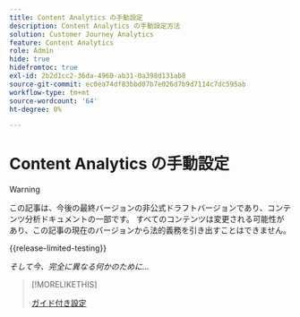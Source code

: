 ```yaml
---
title: Content Analytics の手動設定
description: Content Analytics の手動設定方法
solution: Customer Journey Analytics
feature: Content Analytics
role: Admin
hide: true
hidefromtoc: true
exl-id: 2b2d1cc2-36da-4960-ab31-0a398d131ab8
source-git-commit: ec0ea74df83bbd07b7e026d7b9d7114c7dc595ab
workflow-type: tm+mt
source-wordcount: '64'
ht-degree: 0%

---
```


# Content Analytics の手動設定

>[!WARNING]
>
>この記事は、今後の最終バージョンの非公式ドラフトバージョンであり、コンテンツ分析ドキュメントの一部です。 すべてのコンテンツは変更される可能性があり、この記事の現在のバージョンから法的義務を引き出すことはできません。
>

{{release-limited-testing}}

*そして今、完全に異なる何かのために…*

>[!MORELIKETHIS]
>
>[ ガイド付き設定 ](guided.md)
>
